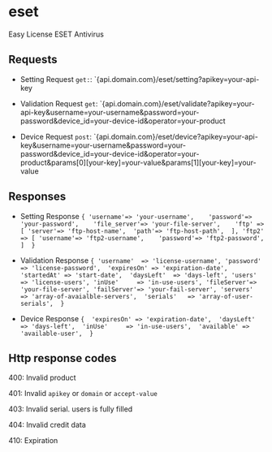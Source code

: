 # eset
Easy License ESET Antivirus

## Requests
* Setting Request
	`get:`: `{api.domain.com}/eset/setting?apikey=your-api-key 

* Validation Request
	`get`: `{api.domain.com}/eset/validate?apikey=your-api-key&username=your-username&password=your-password&device_id=your-device-id&operator=your-product 

* Device Request
	`post`: `{api.domain.com}/eset/device?apikey=your-api-key&username=your-username&password=your-password&device_id=your-device-id&operator=your-product&params[0][your-key]=your-value&params[1][your-key]=your-value


## Responses
* Setting Response
	`{
		'username'=> 'your-username',   
        'password'=> 'your-password',   
        'file_server'=> 'your-file-server',   
        'ftp' => [
            'server'=> 'ftp-host-name', 
            'path'=> 'ftp-host-path', 
        ],
        'ftp2' => [
            'username'=> 'ftp2-username',   
            'password'=> 'ftp2-password',  
        ] 
	}` 

* Validation Response
	`{
		'username'  => 'license-username',
        'password'  => 'license-password', 
        'expiresOn' => 'expiration-date',
        'startedAt' => 'start-date', 
        'daysLeft'  => 'days-left',
        'users'     => 'license-users',
        'inUse'     => 'in-use-users',
        'fileServer'=> 'your-file-server',
        'failServer'=> 'your-fail-server',
        'servers'   => 'array-of-avaialble-servers', 
        'serials'   => 'array-of-user-serials', 
	}`

* Device Response
	`{ 
        'expiresOn' => 'expiration-date', 
        'daysLeft'  => 'days-left', 
        'inUse'     => 'in-use-users', 
        'available' => 'available-user', 
	}`

## Http response codes

400: Invalid product

401: Invalid `apikey` or `domain` or `accept-value`

403: Invalid serial. users is fully filled

404: Invalid credit data

410: Expiration